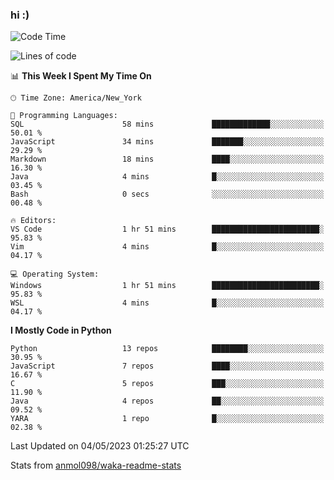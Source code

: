 ### hi :)

<!--START_SECTION:waka-->
![Code Time](http://img.shields.io/badge/Code%20Time-970%20hrs%2052%20mins-blue)

![Lines of code](https://img.shields.io/badge/From%20Hello%20World%20I%27ve%20Written-3.5%20million%20lines%20of%20code-blue)

📊 **This Week I Spent My Time On** 

```text
🕑︎ Time Zone: America/New_York

💬 Programming Languages: 
SQL                      58 mins             █████████████░░░░░░░░░░░░   50.01 % 
JavaScript               34 mins             ███████░░░░░░░░░░░░░░░░░░   29.29 % 
Markdown                 18 mins             ████░░░░░░░░░░░░░░░░░░░░░   16.30 % 
Java                     4 mins              █░░░░░░░░░░░░░░░░░░░░░░░░   03.45 % 
Bash                     0 secs              ░░░░░░░░░░░░░░░░░░░░░░░░░   00.48 % 

🔥 Editors: 
VS Code                  1 hr 51 mins        ████████████████████████░   95.83 % 
Vim                      4 mins              █░░░░░░░░░░░░░░░░░░░░░░░░   04.17 % 

💻 Operating System: 
Windows                  1 hr 51 mins        ████████████████████████░   95.83 % 
WSL                      4 mins              █░░░░░░░░░░░░░░░░░░░░░░░░   04.17 % 
```

**I Mostly Code in Python** 

```text
Python                   13 repos            ████████░░░░░░░░░░░░░░░░░   30.95 % 
JavaScript               7 repos             ████░░░░░░░░░░░░░░░░░░░░░   16.67 % 
C                        5 repos             ███░░░░░░░░░░░░░░░░░░░░░░   11.90 % 
Java                     4 repos             ██░░░░░░░░░░░░░░░░░░░░░░░   09.52 % 
YARA                     1 repo              █░░░░░░░░░░░░░░░░░░░░░░░░   02.38 % 
```




 Last Updated on 04/05/2023 01:25:27 UTC
<!--END_SECTION:waka-->

Stats from [anmol098/waka-readme-stats](https://github.com/anmol098/waka-readme-stats)